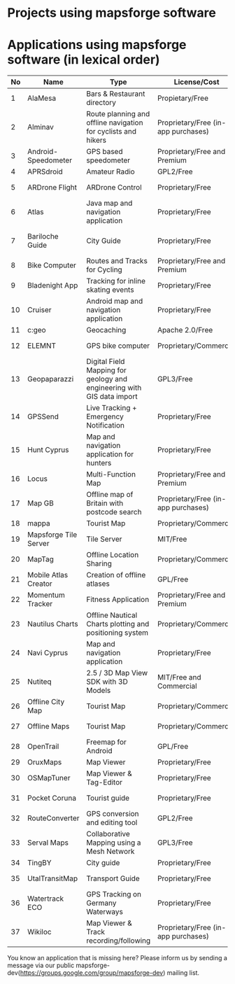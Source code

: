 # Projects using mapsforge software

# Applications using mapsforge software (in lexical order)

|**No**|**Name**|**Type**|**License/Cost**|**Sources**|**URL**|
|------|--------|--------|----------------|-----------|-------|
| 1 | AlaMesa | Bars & Restaurant directory | Propietary/Free | Closed | http://www.alamesacuba.com/en/products/apps/ |
| 2 | Alminav | Route planning and offline navigation for cyclists and hikers | Proprietary/Free (in-app purchases) | Closed | http://wiki.openstreetmap.org/wiki/Alminav |
| 3 | Android-Speedometer | GPS based speedometer | Proprietary/Free and Premium | Closed | https://play.google.com/store/apps/details?id=de.meditgbr.android.tacho |
| 4 | APRSdroid | Amateur Radio | GPL2/Free | Open | http://aprsdroid.org/ |
| 5 | ARDrone Flight | ARDrone Control | Proprietary/Free | Closed | https://play.google.com/store/apps/details?id=meavydev.ARDrone |
| 6 | Atlas | Java map and navigation application | Proprietary/Free | Closed | http://wiki.openstreetmap.org/wiki/Atlas_(navigation_application) |
| 7 | Bariloche Guide | City Guide | Proprietary/Free | Closed | https://play.google.com/store/apps/details?id=com.animus.guideapp https://itunes.apple.com/us/app/guia-bariloche/id900219349 |
| 8 | Bike Computer | Routes and Tracks for Cycling | Proprietary/Free and Premium | Closed | https://play.google.com/store/apps/details?id=de.rooehler.bikecomputer |
| 9 | Bladenight App | Tracking for inline skating events | Proprietary/Free | Closed | https://play.google.com/store/apps/details?id=fr.ocroquette.bladenight |
| 10 | Cruiser | Android map and navigation application | Proprietary/Free | Closed | http://wiki.openstreetmap.org/wiki/Cruiser |
| 11 | c:geo | Geocaching | Apache 2.0/Free | Open | https://github.com/cgeo/ |
| 12 | ELEMNT | GPS bike computer | Proprietary/Commercial | Closed | http://eu.wahoofitness.com/devices/gps-bike-computer-elemnt.html |
| 13 | Geopaparazzi| Digital Field Mapping for geology and engineering with GIS data import | GPL3/Free | Open | http://www.geopaparazzi.eu |
| 14 | GPSSend | Live Tracking + Emergency Notification | Proprietary/Free | Closed | https://play.google.com/store/apps/details?id=com.tinkerpete.gps |
| 15 | Hunt Cyprus | Map and navigation application for hunters | Proprietary/Free | Closed | https://play.google.com/store/apps/details?id=gr.talent.cyprusHunt |
| 16 | Locus | Multi-Function Map | Proprietary/Free and Premium | Closed | http://www.locusmap.eu/ |
| 17 | Map GB | Offline map of Britain with postcode search | Proprietary/Free (in-app purchases) | Closed | https://play.google.com/store/apps/details?id=com.mapgb |
| 18 | mappa | Tourist Map | Proprietary/Commercial | Closed | http://mynativeguide.com/ |
| 19 | Mapsforge Tile Server | Tile Server | MIT/Free | Open | https://github.com/develar/mapsforge-tile-server |
| 20 | MapTag | Offline Location Sharing | Proprietary/Commercial | Closed | http://www.rockethub.com/projects/9335-maptag |
| 21 | Mobile Atlas Creator | Creation of offline atlases | GPL/Free | Open | http://mobac.sourceforge.net/ |
| 22 | Momentum Tracker | Fitness Application | Proprietary/Free and Premium | Closed | https://play.google.com/store/apps/details?id=com.momentum_tracker.android |
| 23 | Nautilus Charts | Offline Nautical Charts plotting and positioning system | Proprietary/Commercial | Closed | https://play.google.com/store/apps/details?id=gr.talent.nautiluscharts |
| 24 | Navi Cyprus | Map and navigation application | Proprietary/Free | Closed | https://play.google.com/store/apps/details?id=gr.talent.cyprus.navi |
| 25 | Nutiteq | 2.5 / 3D Map View SDK with 3D Models | MIT/Free and Commercial | Open | https://github.com/nutiteq/hellomap3d |
| 26 | Offline City Map | Tourist Map | Proprietary/Commercial | Closed | http://topobyte.de/ |
| 27 | Offline Maps | Tourist Map | Proprietary/Commercial | Closed | https://play.google.com/store/apps/developer?id=applantation.com |
| 28 | OpenTrail | Freemap for Android | GPL/Free | Open | http://wiki.openstreetmap.org/wiki/OpenTrail |
| 29 | OruxMaps | Map Viewer | Proprietary/Free | Closed | http://www.oruxmaps.com/ |
| 30 | OSMapTuner | Map Viewer & Tag-Editor | Proprietary/Free | Closed | http://osmaptuner.salzburgresearch.at/ |
| 31 | Pocket Coruna | Tourist guide | Proprietary/Free | Closed | https://play.google.com/store/apps/details?id=com.dolphinziyo.corunaentubolsillo&hl=en |
| 32 | RouteConverter | GPS conversion and editing tool | GPL2/Free | Open | http://www.routeconverter.com/ |
| 33 | Serval Maps | Collaborative Mapping using a Mesh Network | GPL3/Free | Open | http://developer.servalproject.org/dokuwiki/doku.php?id=content:servalmaps:main_page |
| 34 | TingBY | City guide | Proprietary/Free | Closed | http://ting.by/ |
| 35 | UtalTransitMap | Transport Guide | Proprietary/Free | Closed | https://play.google.com/store/apps/details?id=com.mdmitry1973.utahtransitmap&hl=en |
| 36 | Watertrack ECO | GPS Tracking on Germany Waterways | Proprietary/Free | Closed | http://watertrack.de/ |
| 37 | Wikiloc | Map Viewer & Track recording/following | Proprietary/Free (in-app purchases) | Closed | http://www.wikiloc.com/outdoor-navigation-app |


You know an application that is missing here? Please inform us by sending a message via our public mapsforge-dev(https://groups.google.com/group/mapsforge-dev) mailing list.

